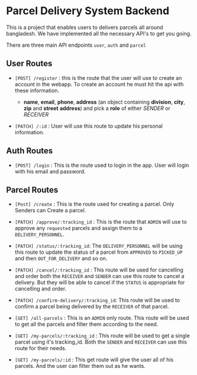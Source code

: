 # Parcel Delivery System Backend

This is a project that enables users to delivers parcels all around bangladesh. We have implemented all the necessary API's to get you going.

There are three main API endpoints `user`, `auth` and `parcel`

## User Routes

- `[POST] /register` : this is the route that the user will use to create an account in the webapp. To create an account he must hit the api with these information.

  - **name**, **email**, **phone**, **address** (an object containing **division**, **city**, **zip** and **street** **address**) and pick a **role** of either _SENDER_ or _RECEIVER_

- `[PATCH] /:id` : User will use this route to update his personal information.

## Auth Routes

- `[POST] /login` : This is the route used to login in the app. User will login with his email and password.

## Parcel Routes

- `[Post] /create` : This is the route used for creating a parcel. Only Senders can Create a parcel.

- `[PATCH] /approve/:tracking_id` : This is the route that `ADMIN` will use to approve any `requested` parcels and assign them to a `DELIVERY_PERSONNEL`.
- `[PATCH] /status/:tracking_id`: The `DELIVERY_PERSONNEL` will be using this route to update the status of a parcel from `APPROVED` to `PICKED_UP` and then `OUT_FOR_DELIVERY` and so on.
- `[PATCH] /cancel/:tracking_id` : This route will be used for cancelling and order both the `RECEIVER` and `SENDER` can use this route to cancel a delivery. But they will be able to cancel if the `STATUS` is appropriate for cancelling and order.
- `[PATCH] /confirm-delivery/:tracking_id`: This route will be used to confirm a parcel being delivered by the `RECEIVER` of that parcel.
- `[GET] /all-parcels` : This is an `ADMIN` only route. This route will be used to get all the parcels and filter them according to the need.
- `[GET] /my-parcels/:tracking_id` : This route will be used to get a single parcel using it's tracking_id. Both the `SENDER` and `RECEIVER` can use this route for their needs.
- `[GET] /my-parcels/:id` : This get route will give the user all of his parcels. And the user can filter them out as he wants.
